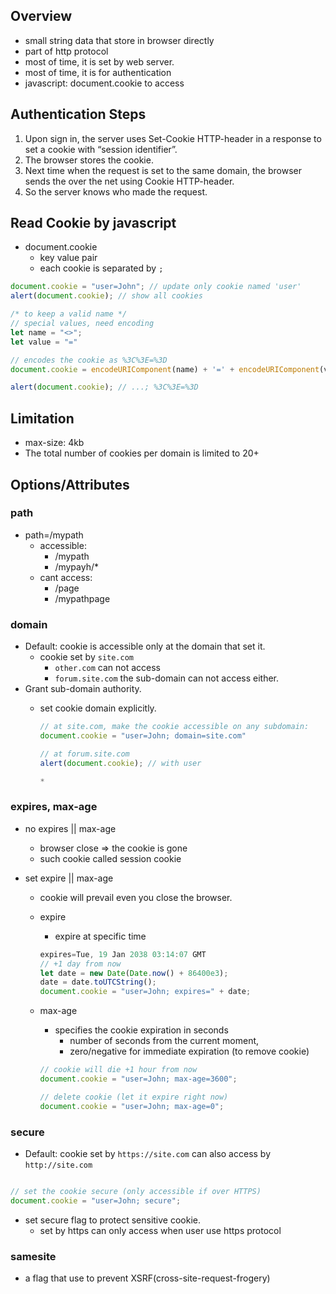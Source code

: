 ## Overview
* small string data that store in browser directly
* part of http protocol
* most of time, it is set by web server.
* most of time, it is for authentication
* javascript: document.cookie to access

## Authentication Steps
1. Upon sign in, the server uses Set-Cookie HTTP-header in a response to set a cookie with “session identifier”.
2. The browser stores the cookie.
3. Next time when the request is set to the same domain, the browser sends the over the net using Cookie HTTP-header.
4. So the server knows who made the request.


## Read Cookie by javascript
* document.cookie
  * key value pair
  * each cookie is separated by `;`

```js
document.cookie = "user=John"; // update only cookie named 'user'
alert(document.cookie); // show all cookies

/* to keep a valid name */
// special values, need encoding
let name = "<>";
let value = "="

// encodes the cookie as %3C%3E=%3D
document.cookie = encodeURIComponent(name) + '=' + encodeURIComponent(value);

alert(document.cookie); // ...; %3C%3E=%3D

```

## Limitation
* max-size: 4kb
* The total number of cookies per domain is limited to 20+


## Options/Attributes
### path
  * path=/mypath
    * accessible:
      * /mypath
      * /mypayh/*
    * cant access:
      * /page
      * /mypathpage

### domain
  * Default: cookie is accessible only at the domain that set it.
    * cookie set by ```site.com```
      * `other.com` can not access
      * `forum.site.com` the sub-domain can not access either.
  * Grant sub-domain authority.
    * set cookie domain explicitly.

      ```js
      // at site.com, make the cookie accessible on any subdomain:
      document.cookie = "user=John; domain=site.com"

      // at forum.site.com
      alert(document.cookie); // with user

      *
      ```

### expires, max-age
* no expires || max-age
  * browser close => the cookie is gone
  * such cookie called session cookie

* set expire || max-age
  * cookie will prevail even you close the browser.
  * expire
    * expire at specific time

    ```js
    expires=Tue, 19 Jan 2038 03:14:07 GMT
    // +1 day from now
    let date = new Date(Date.now() + 86400e3);
    date = date.toUTCString();
    document.cookie = "user=John; expires=" + date;
    ```
  * max-age
    * specifies the cookie expiration in seconds
      * number of seconds from the current moment,
      * zero/negative for immediate expiration (to remove cookie)

    ```js
    // cookie will die +1 hour from now
    document.cookie = "user=John; max-age=3600";

    // delete cookie (let it expire right now)
    document.cookie = "user=John; max-age=0";
    ```

### secure
* Default: cookie set by `https://site.com` can also access by `http://site.com`

```js

// set the cookie secure (only accessible if over HTTPS)
document.cookie = "user=John; secure";

```

* set secure flag to protect sensitive cookie.
  * set by https can only access when user use https protocol

### samesite
  * a flag that use to prevent XSRF(cross-site-request-frogery)
  
